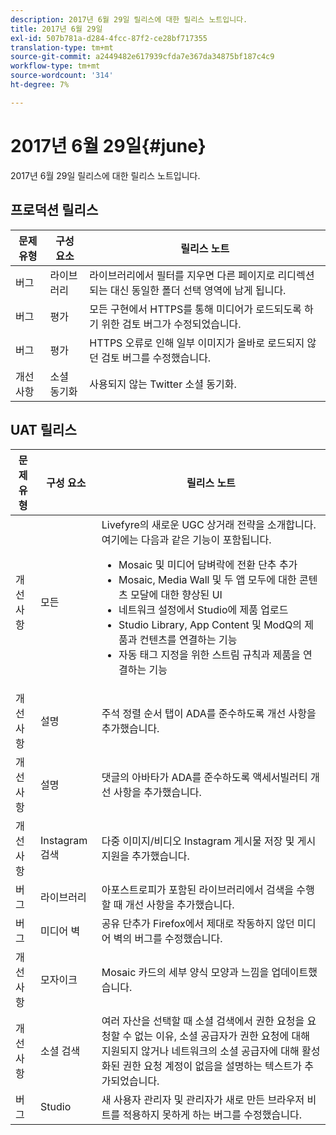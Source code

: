 ```yaml
---
description: 2017년 6월 29일 릴리스에 대한 릴리스 노트입니다.
title: 2017년 6월 29일
exl-id: 507b781a-d284-4fcc-87f2-ce28bf717355
translation-type: tm+mt
source-git-commit: a2449482e617939cfda7e367da34875bf187c4c9
workflow-type: tm+mt
source-wordcount: '314'
ht-degree: 7%

---
```


# 2017년 6월 29일{#june}

2017년 6월 29일 릴리스에 대한 릴리스 노트입니다.

## 프로덕션 릴리스

| **문제 유형** | **구성 요소** | **릴리스 노트** |
|---|---|---|
| 버그 | 라이브러리 | 라이브러리에서 필터를 지우면 다른 페이지로 리디렉션되는 대신 동일한 폴더 선택 영역에 남게 됩니다. |
| 버그 | 평가 | 모든 구현에서 HTTPS를 통해 미디어가 로드되도록 하기 위한 검토 버그가 수정되었습니다. |
| 버그 | 평가 | HTTPS 오류로 인해 일부 이미지가 올바로 로드되지 않던 검토 버그를 수정했습니다. |
| 개선 사항 | 소셜 동기화 | 사용되지 않는 Twitter 소셜 동기화. |

## UAT 릴리스

| 문제 유형 | 구성 요소 | 릴리스 노트 |
|--- |--- |--- |
| 개선 사항 | 모든 | Livefyre의 새로운 UGC 상거래 전략을 소개합니다. 여기에는 다음과 같은 기능이 포함됩니다. <br><ul><li>Mosaic 및 미디어 담벼락에 전환 단추 추가</li><li> Mosaic, Media Wall 및 두 앱 모두에 대한 콘텐츠 모달에 대한 향상된 UI</li><li>네트워크 설정에서 Studio에 제품 업로드</li><li>Studio Library, App Content 및 ModQ의 제품과 컨텐츠를 연결하는 기능</li><li>자동 태그 지정을 위한 스트림 규칙과 제품을 연결하는 기능</li></ul> |
| 개선 사항 | 설명 | 주석 정렬 순서 탭이 ADA를 준수하도록 개선 사항을 추가했습니다. |
| 개선 사항 | 설명 | 댓글의 아바타가 ADA를 준수하도록 액세서빌러티 개선 사항을 추가했습니다. |
| 개선 사항 | Instagram 검색 | 다중 이미지/비디오 Instagram 게시물 저장 및 게시 지원을 추가했습니다. |
| 버그 | 라이브러리 | 아포스트로피가 포함된 라이브러리에서 검색을 수행할 때 개선 사항을 추가했습니다. |
| 버그 | 미디어 벽 | 공유 단추가 Firefox에서 제대로 작동하지 않던 미디어 벽의 버그를 수정했습니다. |
| 개선 사항 | 모자이크 | Mosaic 카드의 세부 양식 모양과 느낌을 업데이트했습니다. |
| 개선 사항 | 소셜 검색 | 여러 자산을 선택할 때 소셜 검색에서 권한 요청을 요청할 수 없는 이유, 소셜 공급자가 권한 요청에 대해 지원되지 않거나 네트워크의 소셜 공급자에 대해 활성화된 권한 요청 계정이 없음을 설명하는 텍스트가 추가되었습니다. |
| 버그 | Studio | 새 사용자 관리자 및 관리자가 새로 만든 브라우저 비트를 적용하지 못하게 하는 버그를 수정했습니다. |
